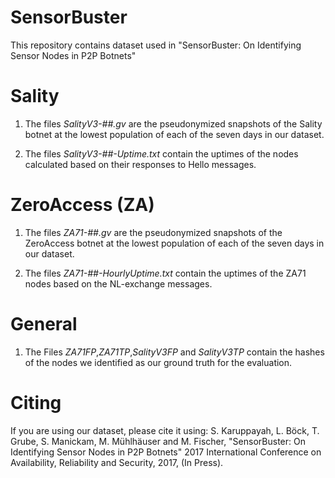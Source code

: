 # SensorBuster
This repository contains dataset used in "SensorBuster: On Identifying Sensor Nodes in P2P Botnets"

Sality
=======
1. The files _SalityV3-##.gv_ are the pseudonymized snapshots of the Sality botnet at the lowest population of each of the seven days in our dataset.

2. The files _SalityV3-##-Uptime.txt_ contain the uptimes of the nodes calculated based on their responses to Hello messages.

ZeroAccess (ZA)
===============
1. The files _ZA71-##.gv_ are the pseudonymized snapshots of the ZeroAccess botnet at the lowest population of each of the seven days in our dataset.

2. The files _ZA71-##-HourlyUptime.txt_ contain the uptimes of the ZA71 nodes based on the NL-exchange messages.

General
=======
1. The Files _ZA71FP_,_ZA71TP_,_SalityV3FP_ and _SalityV3TP_ contain the hashes of the nodes we identified as our ground truth for the evaluation.

Citing
======
If you are using our dataset, please cite it using:
S. Karuppayah, L. Böck, T. Grube, S. Manickam, M. Mühlhäuser and M. Fischer, "SensorBuster: On Identifying Sensor Nodes in P2P Botnets" 2017 International Conference on Availability, Reliability and Security, 2017, (In Press).
